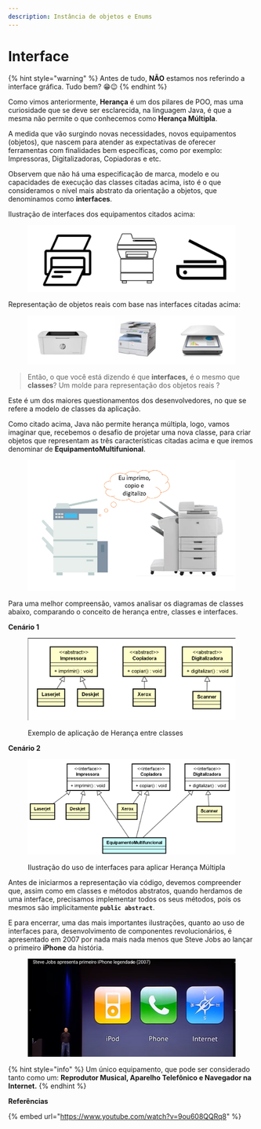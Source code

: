 ```yaml
---
description: Instância de objetos e Enums
---
```


# Interface

{% hint style="warning" %}
Antes de tudo, **NÃO** estamos nos referindo a interface gráfica. Tudo bem? 😁😉
{% endhint %}

Como vimos anteriormente, **Herança** é um dos pilares de POO, mas uma curiosidade que se deve ser esclarecida, na linguagem Java, é que a mesma não permite o que conhecemos como **Herança Múltipla**.

A medida que vão surgindo novas necessidades, novos equipamentos (objetos), que nascem para atender as expectativas de oferecer ferramentas com finalidades bem específicas, como por exemplo: Impressoras, Digitalizadoras, Copiadoras e etc.

Observem que não há uma especificação de marca, modelo e ou capacidades de execução das classes citadas acima, isto é o que consideramos o nível mais abstrato da orientação a objetos, que denominamos como **interfaces**.

Ilustração de interfaces dos equipamentos citados acima:

<figure><img src="../../.gitbook/assets/image (39).png" alt=""><figcaption></figcaption></figure>

Representação de objetos reais com base nas interfaces citadas acima:

<figure><img src="../../.gitbook/assets/image (40).png" alt=""><figcaption></figcaption></figure>

> Então, o que você está dizendo é que **interfaces,** é o mesmo que **classes**? Um molde para representação dos objetos reais ?

Este é um dos maiores questionamentos dos desenvolvedores, no que se refere a modelo de classes da aplicação.

Como citado acima, Java não permite herança múltipla, logo, vamos imaginar que, recebemos o desafio de projetar uma nova classe, para criar objetos que representam as três características citadas acima e que iremos denominar de **EquipamentoMultifunional**.

<figure><img src="../../.gitbook/assets/image (41).png" alt=""><figcaption></figcaption></figure>

Para uma melhor compreensão, vamos analisar os diagramas de classes abaixo, comparando o conceito de herança entre, classes e interfaces.

**Cenário 1**

<figure><img src="../../.gitbook/assets/image (42).png" alt=""><figcaption><p>Exemplo de aplicação de Herança entre classes</p></figcaption></figure>

**Cenário 2**

<figure><img src="../../.gitbook/assets/image (43).png" alt=""><figcaption><p>Ilustração do uso de interfaces para aplicar Herança Múltipla</p></figcaption></figure>

Antes de iniciarmos a representação via código, devemos compreender que, assim como em classes e métodos abstratos, quando herdamos de uma interface, precisamos implementar todos os seus métodos, pois os mesmos são implicitamente **`public abstract`**.

E para encerrar, uma das mais importantes ilustrações, quanto ao uso de interfaces para, desenvolvimento de componentes revolucionários, é apresentado em 2007 por nada mais nada menos que Steve Jobs ao lançar o primeiro **iPhone** da história.

<figure><img src="../../.gitbook/assets/image (44).png" alt=""><figcaption></figcaption></figure>

{% hint style="info" %}
Um único equipamento, que pode ser considerado tanto como um: **Reprodutor Musical, Aparelho Telefônico e Navegador na Internet.**
{% endhint %}

**Referências**

{% embed url="https://www.youtube.com/watch?v=9ou608QQRq8" %}
